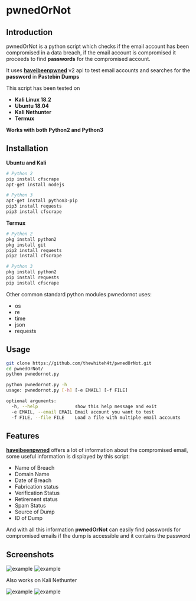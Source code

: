 # pwnedOrNot
## Introduction
pwnedOrNot is a python script which checks if the email account has been compromised in a data breach, if the email account is compromised it proceeds to find **passwords** for the compromised account.

It uses [**haveibeenpwned**](https://haveibeenpwned.com/API/v2) v2 api to test email accounts and searches for the **password** in **Pastebin Dumps**

This script has been tested on
* **Kali Linux 18.2**
* **Ubuntu 18.04**
* **Kali Nethunter**
* **Termux**

**Works with both Python2 and Python3**

## Installation
**Ubuntu and Kali**

```bash
# Python 2
pip install cfscrape
apt-get install nodejs

# Python 3
apt-get install python3-pip
pip3 install requests
pip3 install cfscrape
```

**Termux**
```bash
# Python 2
pkg install python2
pkg install git
pip2 install requests
pip2 install cfscrape

# Python 3
pkg install python2
pip install requests
pip install cfscrape
```

Other common standard python modules pwnedornot uses:
* os
* re
* time
* json
* requests

## Usage
```bash
git clone https://github.com/thewhiteh4t/pwnedOrNot.git
cd pwnedOrNot/
python pwnedornot.py
```

```bash
python pwnedornot.py -h
usage: pwnedornot.py [-h] [-e EMAIL] [-f FILE]

optional arguments:
  -h, --help              show this help message and exit
  -e EMAIL, --email EMAIL Email account you want to test
  -f FILE, --file FILE    Load a file with multiple email accounts
```

## Features
[**haveibeenpwned**](https://haveibeenpwned.com/API/v2) offers a lot of information about the compromised email, some useful information is displayed by this script:
* Name of Breach
* Domain Name
* Date of Breach
* Fabrication status
* Verification Status
* Retirement status
* Spam Status
* Source of Dump
* ID of Dump

And with all this information **pwnedOrNot** can easily find passwords for compromised emails if the dump is accessible and it contains the password
## Screenshots
![example](https://github.com/thewhiteh4t/pwnedOrNot/blob/master/pwned1.png)
![example](https://github.com/thewhiteh4t/pwnedOrNot/blob/master/pwned2.png)

Also works on Kali Nethunter

![example](https://github.com/thewhiteh4t/pwnedOrNot/blob/master/nethunter1.png)
![example](https://github.com/thewhiteh4t/pwnedOrNot/blob/master/nethunter2.png)
